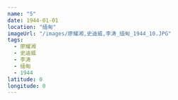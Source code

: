 ```yaml
---
name: "5"
date: 1944-01-01
location: "缅甸"
imageUrl: "/images/廖耀湘,史迪威,李涛_缅甸_1944_10.JPG"
tags:
  - 廖耀湘
  - 史迪威
  - 李涛
  - 缅甸
  - 1944
latitude: 0
longitude: 0
---
```

